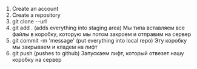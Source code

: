 1. Create an account
2. Create a repository 
3. git clone --url
4. git add .  (adds everything into staging area)
   Мы типа вставляем все файлы в коробку, 
   которую мы потом закроем и отправим на сервер
5. git commit -m 'message'  (put everything into local repo)
   Эту коробку мы закрываем и кладем на лифт
6. git push  (pushes to github)
   Запускаем лифт, который отвезет нашу коробку на сервер